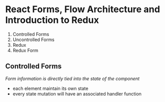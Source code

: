 # React Forms, Flow Architecture and Introduction to Redux
1. Controlled Forms
2. Uncontrolled Forms
3. Redux
4. Redux Form

##  Controlled Forms
_Form information is directly tied into the state of the component_
- each element maintain its own state
- every state mutation will have  an associated handler function
